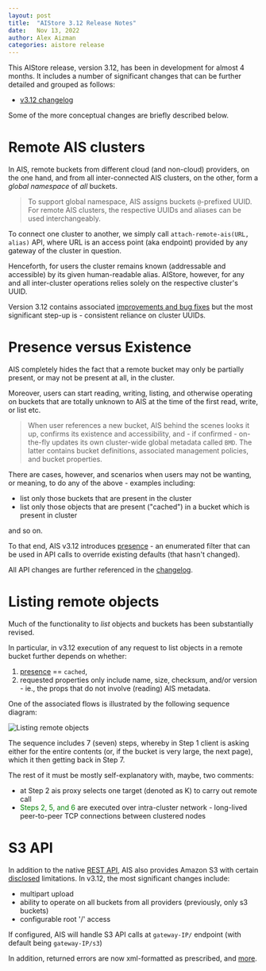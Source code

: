 ```yaml
---
layout: post
title:  "AIStore 3.12 Release Notes"
date:   Nov 13, 2022
author: Alex Aizman
categories: aistore release
---
```


This AIStore release, version 3.12, has been in development for almost 4 months. It includes a number of significant changes that can be further detailed and grouped as follows:

* [v3.12 changelog](https://github.com/NVIDIA/aistore/releases/tag/v1.3.15)

Some of the more conceptual changes are briefly described below.

# Remote AIS clusters

In AIS, remote buckets from different cloud (and non-cloud) providers, on the one hand, and from all inter-connected AIS clusters, on the other, form a _global namespace_ of _all_ buckets.

> To support global namespace, AIS assigns buckets `@`-prefixed UUID. For remote AIS clusters, the respective UUIDs and aliases can be used interchangeably.

To connect one cluster to another, we simply call `attach-remote-ais(URL, alias)` API, where URL is an access point (aka endpoint) provided by any gateway of the cluster in question.

Henceforth, for users the cluster remains known (addressable and accessible) by its given human-readable alias. AIStore, however, for any and all inter-cluster operations relies solely on the respective cluster's UUID.

Version 3.12 contains associated [improvements and bug fixes](https://github.com/NVIDIA/aistore/releases/tag/v1.3.15) but the most significant step-up is - consistent reliance on cluster UUIDs.

# Presence versus Existence

AIS completely hides the fact that a remote bucket may only be partially present, or may not be present at all, in the cluster.

Moreover, users can start reading, writing, listing, and otherwise operating on buckets that are totally unknown to AIS at the time of the first read, write, or list etc.

> When user references a new bucket, AIS behind the scenes looks it up, confirms its existence and accessibility, and - if confirmed - on-the-fly updates its own cluster-wide global metadata called `BMD`. The latter contains bucket definitions, associated management policies, and bucket properties.

There are cases, however, and scenarios when users may not be wanting, or meaning, to do any of the above - examples including:

* list only those buckets that are present in the cluster
* list only those objects that are present ("cached") in a bucket which is present in cluster

and so on.

To that end, AIS v3.12 introduces [presence](https://github.com/NVIDIA/aistore/blob/master/api/apc/query.go#L70) - an enumerated filter that can be used in API calls to override existing defaults (that hasn't changed).

All API changes are further referenced in the [changelog](https://github.com/NVIDIA/aistore/releases/tag/v1.3.15).

# Listing remote objects

Much of the functionality to _list_ objects and buckets has been substantially revised.

In particular, in v3.12 execution of any request to list objects in a remote bucket further depends on whether:

1. [presence](#presence-versus-existence) == `cached`,
2. requested properties only include name, size, checksum, and/or version - ie., the props that do not involve (reading) AIS metadata.

One of the associated flows is illustrated by the following sequence diagram:

![Listing remote objects](/assets/list-objects-3.12.png)

The sequence includes 7 (seven) steps, whereby in Step 1 client is asking either for the entire contents (or, if the bucket is very large, the next page), which it then getting back in Step 7.

The rest of it must be mostly self-explanatory with, maybe, two comments:

* at Step 2 ais proxy selects one target (denoted as K) to carry out remote call
* <span style="color:green;">Steps 2, 5, and 6</span> are executed over intra-cluster network - long-lived peer-to-peer TCP connections between clustered nodes

# S3 API

In addition to the native [REST API](/docs/http_api.md), AIS also provides Amazon S3 with certain [disclosed](/docs/s3compat.md) limitations. In v3.12, the most significant changes include:

* multipart upload
* ability to operate on all buckets from all providers (previously, only s3 buckets)
* configurable root '/' access

If configured, AIS will handle S3 API calls at `gateway-IP/` endpoint (with default being `gateway-IP/s3`)

In addition, returned errors are now xml-formatted as prescribed, and [more](https://github.com/NVIDIA/aistore/releases/tag/v1.3.15).
